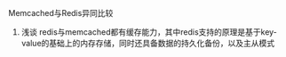 Memcached与Redis异同比较
1. 浅谈
  redis与memcached都有缓存能力，其中redis支持的原理是基于key-value的基础上的内存存储，同时还具备数据的持久化备份，以及主从模式
